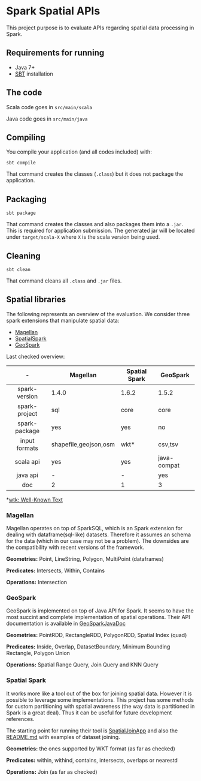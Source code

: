 # Spark Spatial APIs

This project purpose is to evaluate APIs regarding spatial data processing in
Spark.

## Requirements for running

* Java 7+
* [SBT](http://www.scala-sbt.org/0.13/docs/Manual-Installation.html) installation

## The code
Scala code goes in `src/main/scala`

Java code goes in `src/main/java`

## Compiling
You compile your application (and all codes included) with:
```
sbt compile
```
That command creates the classes (`.class`) but it does not package the
application.

## Packaging
```
sbt package
```
That command creates the classes and also packages them into a `.jar`.
This is required for application submission.
The generated jar will be located under `target/scala-X` where `X` is the scala version being used.

## Cleaning
```
sbt clean
```
That command cleans all `.class` and `.jar` files.

## Spatial libraries

The following represents an overview of the evaluation. We consider three spark
extensions that manipulate spatial data:

* [Magellan](http://spark-packages.org/package/harsha2010/magellan)
* [SpatialSpark](http://spark-packages.org/package/syoummer/SpatialSpark)
* [GeoSpark](https://github.com/DataSystemsLab/GeoSpark)

Last checked overview:

|       -       | Magellan                 | Spatial Spark | GeoSpark     |
|:-------------:|--------------------------|---------------|----------    |
| spark-version | 1.4.0                    | 1.6.2         | 1.5.2        |
| spark-project | sql                      | core          | core         |
| spark-package | yes                      | yes           | no           |
| input formats | shapefile,geojson,osm    | wkt*          | csv,tsv      |
|     scala api | yes                      | yes           | java-compat  |
|      java api | -                        | -             | yes          |
|           doc | 2                        | 1             | 3            |

*[wtk: Well-Known Text](https://en.wikipedia.org/wiki/Well-known_text)

### Magellan

Magellan operates on top of SparkSQL, which is an Spark extension for dealing
with dataframe(sql-like) datasets. Therefore it assumes an schema for the data
(which in our case may not be a problem). The downsides are the compatibility
with recent versions of the framework.

**Geometries:** Point, LineString, Polygon, MultiPoint (dataframes)

**Predicates:** Intersects, Within, Contains

**Operations:** Intersection

### GeoSpark

GeoSpark is implemented on top of Java API for Spark. It seems to have the most
succint and complete implementation of spatial operations. Their API
documentation is available in
[GeoSparkJavaDoc](http://www.public.asu.edu/~jiayu2/geospark/javadoc/index.html)

**Geometries:** PointRDD, RectangleRDD, PolygonRDD, Spatial Index (quad)

**Predicates:** Inside, Overlap, DatasetBoundary, Minimum Bounding Rectangle, Polygon Union

**Operations:** Spatial Range Query, Join Query and KNN Query

### Spatial Spark

It works more like a tool out of the box for joining spatial data. However it is
possible to leverage some implementations. This project has some methods for
custom partitioning with spatial awareness (the way data is partitioned in Spark
      is a great deal). Thus it can be useful for future development references.

The starting point for running their tool is
[SpatialJoinApp](https://github.com/syoummer/SpatialSpark/blob/master/src/main/scala/spatialspark/main/SpatialJoinApp.scala)
and also the
[README.md](https://github.com/syoummer/SpatialSpark/blob/master/README.md)
with examples of dataset joining.

**Geometries:** the ones supported by WKT format (as far as checked)

**Predicates:** within, withind, contains, intersects, overlaps or nearestd

**Operations:** Join (as far as checked)
